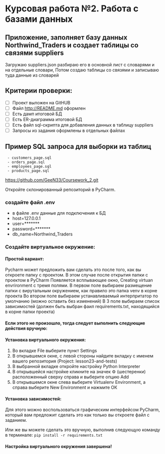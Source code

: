 # Курсовая работа №2. Работа с базами данных

## Приложение, заполняет базу данных Northwind_Traders и создает таблицы со связями suppliers
   Загружаю suppliers.json разбираю его в основной лист с словарями и на отдельные словари,
   Потом создаю таблицы со связями и записываю туда данные из словарей 

## Критерии проверки:

- [ ]  Проект выложен на GitHUB
- [ ]  Файл http://README.md оформлен
- [ ]  Есть дамп итоговой БД
- [ ]  Есть ER-диаграмма итоговой БД
- [ ]  Есть файл sql-скрипта для добавления данных в таблицу suppliers
- [ ]  Запросы из задания оформлены в отдельных файлах

## Пример SQL запроса для выборки из таблиц
     - customers_page.sql
     - orders_page.sql
     - employees_page.sql
     - products_page.sql

https://github.com/GeeN33/Coursework_2.git

Откройте склонированный репозиторий в PyCharm.

### создайте файл .env
- в файле .env данные для подключения к БД
- host=127.0.0.1
- user=*******
- password=*******
- db_name=Northwind_Traders

### Cоздайте виртуальное окружение:

#### Простой вариант:
Pycharm может предложить вам сделать это после того, как вы откроете папку с проектом.
В этом случае после открытия папки с проектом в PyCharm
Появляется всплывающее окно, Creating virtuan envrironment c тремя полями.
В первом поле выбираем размещение папки с вирутальным окружением, как правило это папка venv
в корне проекта
Во втором поле выбираем устанавливаемый интерпритатор по умолчанию (можно оставить без изменений)
В 3 поле выбираем список зависимостей (должен быть выбран фаил requirements.txt, находящийся в корне папки проекта)

#### Если этого не произошло, тогда следует выполнить следующие действия вручную:
#### Установка виртуального окружения:
1. Во вкладке File выберите пункт Settings
2. В открывшемся окне, с левой стороны найдите вкладку с именем
вашего репозитория (Project: lesson23-and-tests)
3. В выбранной вкладке откройте настройку Python Interpreter
4. В открывшейся настройке кликните на значек ⚙ (шестеренки) 
расположенный сверху справа и выберите опцию Add
5. В открывшемся окне слева выберите Virtualenv Environment, 
а справа выберите New Environment и нажмите ОК

#### Установка зависимостей:
Для этого можно воспользоваться графическим интерфейсом PyCharm,
который вам предложит сделать это как только вы откроете файл с заданием.

Или же вы можете сделать это вручную, выполнив следующую команду в терминале:
`pip install -r requirements.txt`

#### Настройка виртуального окружения завершена!







